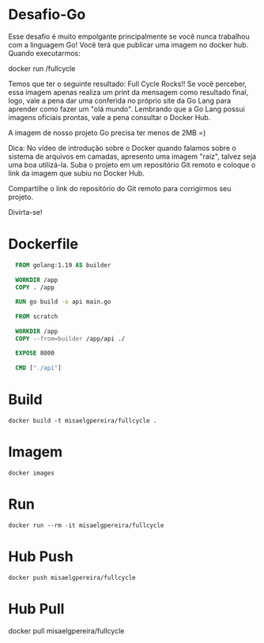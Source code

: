 # Desafio-Go
Esse desafio é muito empolgante principalmente se você nunca trabalhou com a linguagem Go!
Você terá que publicar uma imagem no docker hub. Quando executarmos:

docker run <seu-user>/fullcycle

Temos que ter o seguinte resultado: Full Cycle Rocks!!
Se você perceber, essa imagem apenas realiza um print da mensagem como resultado final, logo, vale a pena dar uma conferida no próprio site da Go Lang para aprender como fazer um "olá mundo".
Lembrando que a Go Lang possui imagens oficiais prontas, vale a pena consultar o Docker Hub.

A imagem de nosso projeto Go precisa ter menos de 2MB =)

Dica: No vídeo de introdução sobre o Docker quando falamos sobre o sistema de arquivos em camadas, apresento uma imagem "raiz", talvez seja uma boa utilizá-la.
Suba o projeto em um repositório Git remoto e coloque o link da imagem que subiu no Docker Hub.

Compartilhe o link do repositório do Git remoto para corrigirmos seu projeto.

Divirta-se!

# Dockerfile
```Dockerfile
  FROM golang:1.19 AS builder
  
  WORKDIR /app
  COPY . /app
  
  RUN go build -o api main.go
  
  FROM scratch
  
  WORKDIR /app
  COPY --from=builder /app/api ./
  
  EXPOSE 8000
  
  CMD ["./api"]
```

# Build
```Shell
docker build -t misaelgpereira/fullcycle .
```
# Imagem
```Shell
docker images
```

# Run
```Shell
docker run --rm -it misaelgpereira/fullcycle
```

# Hub Push
```Shell
docker push misaelgpereira/fullcycle
```
# Hub Pull
docker pull misaelgpereira/fullcycle



